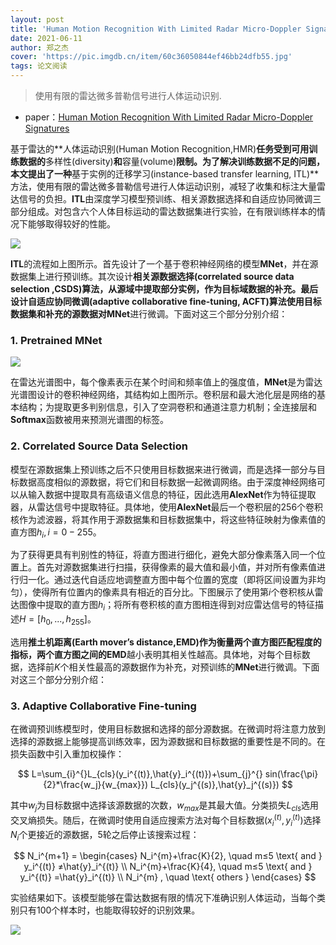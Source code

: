 ```yaml
---
layout: post
title: 'Human Motion Recognition With Limited Radar Micro-Doppler Signatures'
date: 2021-06-11
author: 郑之杰
cover: 'https://pic.imgdb.cn/item/60c36050844ef46bb24dfb55.jpg'
tags: 论文阅读
---
```


> 使用有限的雷达微多普勒信号进行人体运动识别.

- paper：[Human Motion Recognition With Limited Radar Micro-Doppler Signatures](https://ieeexplore.ieee.org/document/9222330)

基于雷达的**人体运动识别(Human Motion Recognition,HMR)**任务受到可用训练数据的**多样性(diversity)**和**容量(volume)**限制。为了解决训练数据不足的问题，本文提出了一种**基于实例的迁移学习(instance-based transfer learning, ITL)**方法，使用有限的雷达微多普勒信号进行人体运动识别，减轻了收集和标注大量雷达信号的负担。**ITL**由深度学习模型预训练、相关源数据选择和自适应协同微调三部分组成。对包含六个人体目标运动的雷达数据集进行实验，在有限训练样本的情况下能够取得较好的性能。

![](https://pic.imgdb.cn/item/60c36079844ef46bb25060dd.jpg)

**ITL**的流程如上图所示。首先设计了一个基于卷积神经网络的模型**MNet**，并在源数据集上进行预训练。其次设计**相关源数据选择(correlated source data selection ,CSDS)**算法，从源域中提取部分实例，作为目标域数据的补充。最后设计**自适应协同微调(adaptive collaborative fine-tuning, ACFT)**算法使用目标数据集和补充的源数据对**MNet**进行微调。下面对这三个部分分别介绍：

### 1. Pretrained MNet

![](https://pic.imgdb.cn/item/60c3608e844ef46bb25193bf.jpg)

在雷达光谱图中，每个像素表示在某个时间和频率值上的强度值，**MNet**是为雷达光谱图设计的卷积神经网络，其结构如上图所示。卷积层和最大池化层是网络的基本结构；为提取更多判别信息，引入了空洞卷积和通道注意力机制；全连接层和**Softmax**函数被用来预测光谱图的标签。

### 2. Correlated Source Data Selection
模型在源数据集上预训练之后不只使用目标数据来进行微调，而是选择一部分与目标数据高度相似的源数据，将它们和目标数据一起微调网络。由于深度神经网络可以从输入数据中提取具有高级语义信息的特征，因此选用**AlexNet**作为特征提取器，从雷达信号中提取特征。具体地，使用**AlexNet**最后一个卷积层的$256$个卷积核作为滤波器，将其作用于源数据集和目标数据集中，将这些特征映射为像素值的直方图$h_i,i=0-255$。

为了获得更具有判别性的特征，将直方图进行细化，避免大部分像素落入同一个位置上。首先对源数据集进行扫描，获得像素的最大值和最小值，并对所有像素值进行归一化。通过迭代自适应地调整直方图中每个位置的宽度（即将区间设置为非均匀），使得所有位置内的像素具有相近的百分比。下图展示了使用第$i$个卷积核从雷达图像中提取的直方图$h_i$；将所有卷积核的直方图相连得到对应雷达信号的特征描述$H=[h_0,...,h_{255}]$。

选用**推土机距离(Earth mover’s distance,EMD)**作为衡量两个直方图匹配程度的指标，两个直方图之间的**EMD**越小表明其相关性越高。具体地，对每个目标数据，选择前$K$个相关性最高的源数据作为补充，对预训练的**MNet**进行微调。下面对这三个部分分别介绍：

### 3. Adaptive Collaborative Fine-tuning
在微调预训练模型时，使用目标数据和选择的部分源数据。在微调时将注意力放到选择的源数据上能够提高训练效率，因为源数据和目标数据的重要性是不同的。在损失函数中引入重加权操作：

$$ L=\sum_{i}^{}L_{cls}(y_i^{(t)},\hat{y}_i^{(t)})+\sum_{j}^{} sin(\frac{\pi}{2}*\frac{w_j}{w_{max}}) L_{cls}(y_j^{(s)},\hat{y}_j^{(s)}) $$

其中$w_j$为目标数据中选择该源数据的次数，$w_{max}$是其最大值。分类损失$L_{cls}$选用交叉熵损失。随后，在微调时使用自适应搜索方法对每个目标数据$(x_i^{(t)},y_i^{(t)})$选择$N_i$个更接近的源数据，$5$轮之后停止该搜索过程：

$$ N_i^{m+1} = \begin{cases} N_i^{m}+\frac{K}{2}, \quad m≤5 \text{ and } y_i^{(t)} ≠\hat{y}_i^{(t)} \\ N_i^{m}+\frac{K}{4}, \quad m≤5 \text{ and } y_i^{(t)} =\hat{y}_i^{(t)} \\ N_i^{m} , \quad \text{ others } \end{cases} $$

实验结果如下。该模型能够在雷达数据有限的情况下准确识别人体运动，当每个类别只有$100$个样本时，也能取得较好的识别效果。

![](https://pic.imgdb.cn/item/60c360a6844ef46bb253007d.jpg)
